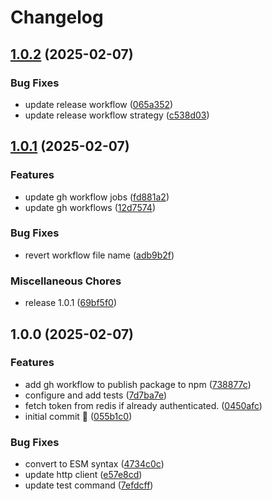 # Changelog

## [1.0.2](https://github.com/coduori/dmvic/compare/v1.0.1...v1.0.2) (2025-02-07)


### Bug Fixes

* update release workflow ([065a352](https://github.com/coduori/dmvic/commit/065a35297d73cbc9e152e4fbb6404c37b7125650))
* update release workflow strategy ([c538d03](https://github.com/coduori/dmvic/commit/c538d0317131ea53271c71d6f090aac90f8d1543))

## [1.0.1](https://github.com/coduori/dmvic/compare/v1.0.0...v1.0.1) (2025-02-07)


### Features

* update gh workflow jobs ([fd881a2](https://github.com/coduori/dmvic/commit/fd881a271d4cf303a170e8e9b2e19fddb6152720))
* update gh workflows ([12d7574](https://github.com/coduori/dmvic/commit/12d7574c56ec994c245fb8172e5acbab1c92fe93))


### Bug Fixes

* revert workflow file name ([adb9b2f](https://github.com/coduori/dmvic/commit/adb9b2f68ff2aeaca23b64da600fd0b28f441529))


### Miscellaneous Chores

* release 1.0.1 ([69bf5f0](https://github.com/coduori/dmvic/commit/69bf5f060d9af125bdb6f00bbd456afd8e056e2e))

## 1.0.0 (2025-02-07)


### Features

* add gh workflow to publish package to npm ([738877c](https://github.com/coduori/dmvic/commit/738877c0bff491fba2b9d8a06daaa79ecd9b4488))
* configure and add tests ([7d7ba7e](https://github.com/coduori/dmvic/commit/7d7ba7eb2b55a9d96787d23d9fff2e7f95df78fd))
* fetch token from redis if already authenticated. ([0450afc](https://github.com/coduori/dmvic/commit/0450afc36ee938fff5632cf6d7e09f979b39f9a8))
* initial commit :tada: ([055b1c0](https://github.com/coduori/dmvic/commit/055b1c0b1260e17a103bf13b25d96ebb67ed178b))


### Bug Fixes

* convert to ESM syntax ([4734c0c](https://github.com/coduori/dmvic/commit/4734c0c9b897a16724911b43eb0ee2801e8b3302))
* update http client ([e57e8cd](https://github.com/coduori/dmvic/commit/e57e8cd07e28f786c96e2d2fb3fc57f254161411))
* update test command ([7efdcff](https://github.com/coduori/dmvic/commit/7efdcff789647d08493a63d029a9a509bd9f0593))
